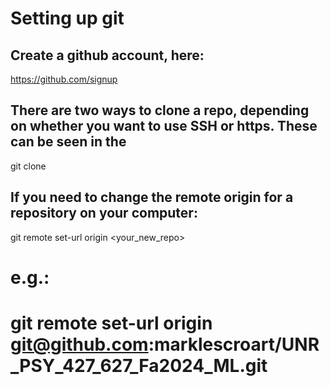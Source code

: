 # Setting up git
## Create a github account, here: 
https://github.com/signup

## There are two ways to clone a repo, depending on whether you want to use SSH or https. These can be seen in the 
git clone 


## If you need to change the remote origin for a repository on your computer: 
git remote set-url origin <your_new_repo>
# e.g.:
# git remote set-url origin git@github.com:marklescroart/UNR_PSY_427_627_Fa2024_ML.git